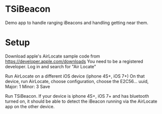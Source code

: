 TSiBeacon
=========

Demo app to handle ranging iBeacons and handling getting near them.


Setup
=========

Download apple's AirLocate sample code from https://developer.apple.com/downloads
You need to be a registered developer. Log in and search for "Air Locate"

Run AirLocate on a different iOS device (iphone 4S+, iOS 7+)
On that device, run AirLocate, choose configuration, choose the E2C56... uuid, 
Major: 1
Minor: 3
Save

Run TSiBeacon.
If your device is iphone 4S+, iOS 7+ and has bluetooth turned on, it should be able to detect the iBeacon running via the AirLocate app on the other device.
